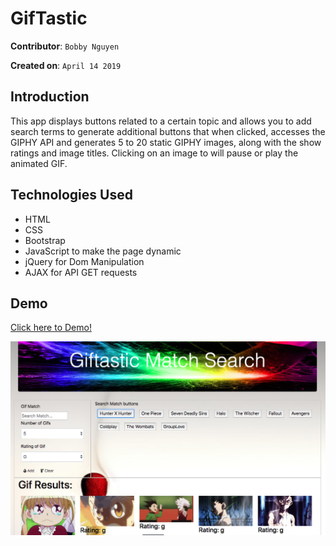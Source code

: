 # GifTastic

**Contributor**: `Bobby Nguyen`

**Created on**: `April 14 2019`

## Introduction
This app displays buttons related to a certain topic and allows you to add search terms to generate additional buttons that when clicked, accesses the GIPHY API and generates 5 to 20 static GIPHY images, along with the show ratings and image titles. Clicking on an image to will pause or play the animated GIF.

## Technologies Used
- HTML
- CSS 
- Bootstrap
- JavaScript to make the page dynamic
- jQuery for Dom Manipulation
- AJAX for API GET requests

## Demo
[Click here to Demo!](https://bodnguye.github.io/GifTastic/)

![Results](/assets/images/demo.png)
